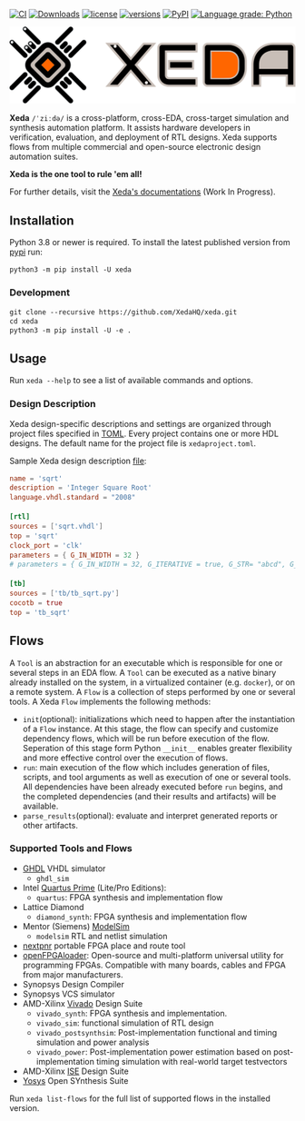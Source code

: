 
[![CI](https://github.com/XedaHQ/xeda/workflows/CI/badge.svg)](https://github.com/XedaHQ/xeda/actions?query=event%3Apush+branch%3Adev+workflow%3ACI) [![Downloads](https://static.pepy.tech/personalized-badge/xeda?period=total&units=none&left_color=black&right_color=orange&left_text=Downloads)](https://pepy.tech/project/xeda) [![license](https://img.shields.io/github/license/XedaHQ/xeda)](https://github.com/XedaHQ/xeda/blob/master/LICENSE.txt) [![versions](https://img.shields.io/pypi/pyversions/xeda)](https://pypi.org/project/xeda) [![PyPI](https://img.shields.io/pypi/v/xeda)](https://pypi.org/project/xeda/) [![Language grade: Python](https://img.shields.io/lgtm/grade/python/g/XedaHQ/xeda.svg?logo=lgtm&logoWidth=18)](https://lgtm.com/projects/g/XedaHQ/xeda/context:python)



[![Xeda Logo](https://raw.githubusercontent.com/XedaHQ/xeda/dev/xeda.png?raw=true)](https://github.com/XedaHQ/xeda)


**Xeda** `/ˈziːdə/` is a cross-platform, cross-EDA, cross-target simulation and synthesis automation platform.
It assists hardware developers in verification, evaluation, and deployment of RTL designs. Xeda supports flows from multiple commercial and open-source electronic design automation suites.

**Xeda is the one tool to rule 'em all!**

For further details, visit the [Xeda's documentations](http://xeda.rtfd.io/) (Work In Progress).




## Installation
Python 3.8 or newer is required. To install the latest published version from [pypi](https://pypi.org/project/xeda) run:
```
python3 -m pip install -U xeda
```

### Development
```
git clone --recursive https://github.com/XedaHQ/xeda.git
cd xeda
python3 -m pip install -U -e .
```

## Usage
Run `xeda --help` to see a list of available commands and options.


### Design Description

Xeda design-specific descriptions and settings are organized through project files specified in [TOML](https://toml.io/). Every project contains one or more HDL designs. The default name for the project file is `xedaproject.toml`.

Sample Xeda design description [file](./examples/vhdl/sqrt/sqrt.toml):

```toml
name = 'sqrt'
description = 'Integer Square Root'
language.vhdl.standard = "2008"

[rtl]
sources = ['sqrt.vhdl']
top = 'sqrt'
clock_port = 'clk'
parameters = { G_IN_WIDTH = 32 }
# parameters = { G_IN_WIDTH = 32, G_ITERATIVE = true, G_STR= "abcd", G_BITVECTOR="7'b0101001" }

[tb]
sources = ['tb/tb_sqrt.py']
cocotb = true
top = 'tb_sqrt'
```

## Flows
A `Tool` is an abstraction for an executable which is responsible for one or several steps in an EDA flow. A `Tool` can be executed as a native binary already installed on the system, in a virtualized container (e.g. `docker`), or on a remote system.
A `Flow` is a collection of steps performed by one or several tools. A Xeda `Flow` implements the following methods:
- `init`(optional): initializations which need to happen after  the instantiation of a `Flow` instance. At this stage, the flow can specify and customize dependency flows, which will be run before execution of the flow. Seperation of this stage form Python `__init__` enables greater flexibility and more effective control over the execution of flows.
- `run`: main execution of the flow which includes generation of files, scripts, and tool arguments as well as execution of one or several tools. All dependencies have been already executed before `run` begins, and the completed dependencies (and their results and artifacts) will be available.
- `parse_results`(optional): evaluate and interpret generated reports or other artifacts.

### Supported Tools and Flows

- [GHDL](https://github.com/ghdl/ghdl) VHDL simulator
  - `ghdl_sim`
- Intel [Quartus Prime](https://www.intel.com/content/www/us/en/software/programmable/quartus-prime/overview.html) (Lite/Pro Editions):
  - `quartus`: FPGA synthesis and implementation flow
- Lattice Diamond
  - `diamond_synth`: FPGA synthesis and implementation flow
- Mentor (Siemens) [ModelSim](https://eda.sw.siemens.com/en-US/ic/modelsim/)
  - `modelsim` RTL and netlist simulation
- [nextpnr](https://github.com/YosysHQ/nextpnr) portable FPGA place and route tool
- [openFPGAloader](https://github.com/trabucayre/openFPGALoader): Open-source and multi-platform universal utility for programming FPGAs. Compatible with many boards, cables and FPGA from major manufacturers.
- Synopsys Design Compiler
- Synopsys VCS simulator
- AMD-Xilinx [Vivado](https://www.xilinx.com/products/design-tools/vivado/vivado-ml.html) Design Suite
    - `vivado_synth`: FPGA synthesis and implementation.
    - `vivado_sim`: functional simulation of RTL design
    - `vivado_postsynthsim`: Post-implementation functional and timing simulation and power analysis
    - `vivado_power`: Post-implementation power estimation based on post-implementation timing simulation with real-world target testvectors
- AMD-Xilinx [ISE](https://www.xilinx.com/products/design-tools/ise-design-suite.html) Design Suite
- [Yosys](https://github.com/YosysHQ/yosys) Open SYnthesis Suite


Run `xeda list-flows` for the full list of supported flows in the installed version.



